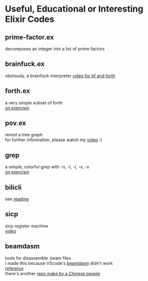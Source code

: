 # Useful, Educational or Interesting Elixir Codes
## prime-factor.ex 
decomposes an integer into a list of prime factors 
## brainfuck.ex 
obviously, a brainfuck interpreter 
[video for bf and forth](https://www.bilibili.com/video/BV1Fa41147Cs)
## forth.ex
a very simple subset of forth  
[on exercism](https://exercism.org/tracks/elixir/exercises/forth)
## pov.ex
reroot a tree graph  
for further information, please watch my [video](https://www.bilibili.com/video/BV1p3411H7Pn) :)
## grep
a simple, colorful grep with -n, -l, -i, -v, -x  
[on exercism](https://exercism.org/tracks/elixir/exercises/grep)
## bilicli
see [readme](bili_cli/README.md)
## sicp
sicp register machine  
[video](https://www.bilibili.com/video/BV1dZ4y127QT)
## beamdasm
tools for disassemble .beam files  
I made this because VScode's [beamdasm](https://github.com/scout119/beamdasm) didn't work  
[refererce](https://medium.com/learn-elixir/disassemble-elixir-code-1bca5fe15dd1)  
there's another [repo make by a Chinese people](https://github.com/ErlGameWorld/eUtils)
